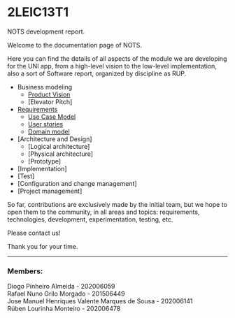 # 2LEIC13T1

NOTS development report.

Welcome to the documentation page of NOTS.

Here you can find the details of all aspects of the module we are developing for the UNI app, from a high-level vision to the low-level implementation, also a sort of Software report, organized by discipline as RUP.

* Business modeling 
  * [Product Vision](https://github.com/LEIC-ES-2021-22/2LEIC13T1/blob/main/docs/ProductVision.md)
  * [Elevator Pitch]
* [Requirements](https://github.com/LEIC-ES-2021-22/2LEIC13T1/blob/main/docs/requirements.md)
  * [Use Case Model](https://github.com/LEIC-ES-2021-22/2LEIC13T1/blob/main/docs/Requirements.md#Use-case-model)
  * [User stories](https://github.com/LEIC-ES-2021-22/2LEIC13T1/blob/main/docs/Requirements.md#User-stories)
  * [Domain model](https://github.com/LEIC-ES-2021-22/2LEIC13T1/blob/main/docs/Requirements.md#Domain-model)
* [Architecture and Design]
  * [Logical architecture]
  * [Physical architecture]
  * [Prototype]
* [Implementation]
* [Test]
* [Configuration and change management]
* [Project management]

So far, contributions are exclusively made by the initial team, but we hope to open them to the community, in all areas and topics: requirements, technologies, development, experimentation, testing, etc.

Please contact us! 

Thank you for your time.

---

### Members:

Diogo Pinheiro Almeida - 202006059<br>
Rafael Nuno Grilo Morgado - 201506449<br>
Jose Manuel Henriques Valente Marques de Sousa - 202006141<br>
Rúben Lourinha Monteiro - 202006478<br>
